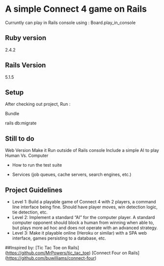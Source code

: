 # A simple Connect 4 game on Rails

Curruntly can play in Rails console using : Board.play_in_console

## Ruby version

2.4.2

## Rails Version

5.1.5

## Setup

After  checking out project, Run :

Bundle

rails db:migrate


## Still to do 

Web Version
Make it Run outside of Rails console
Include a simple AI to play Human Vs. Computer

* How to run the test suite

* Services (job queues, cache servers, search engines, etc.)

## Project Guidelines
- Level 1: Build a playable game of Connect 4 with 2 players, a command line interface being fine.  Should have player moves, win detection logic, tie detection, etc.  
- Level 2: Implement a standard “AI” for the computer player.  A standard computer opponent should block a human from winning when able to, but plays more ad hoc and does not operate with an advanced strategy.
- Level 3:  Make it playable online (Heroku or similar) with a SPA web interface, games persisting to a database,  etc.

##Inspired by:
[Tic Tac Toe on Rails] (https://github.com/MrPowers/tic_tac_toe)
[Connect Four on Rails] (https://github.com/buwilliams/connect-four)


